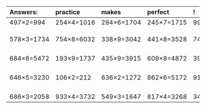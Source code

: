 | Answers: | practice | makes | perfect | ! |
| :--- | :--- | :--- | :--- | :--- |
| 497×2=994 | 254×4=1016 | 284×6=1704 | 245×7=1715 | 994×5=4970 | 
|   |   |   |   |   | 
|   |   |   |   |   | 
|   |   |   |   |   | 
| 578×3=1734 | 754×8=6032 | 338×9=3042 | 441×8=3528 | 742×5=3710 | 
|   |   |   |   |   | 
|   |   |   |   |   | 
|   |   |   |   |   | 
|   |   |   |   |   | 
| 684×8=5472 | 193×9=1737 | 435×9=3915 | 609×8=4872 | 395×7=2765 | 
|   |   |   |   |   | 
|   |   |   |   |   | 
|   |   |   |   |   | 
|   |   |   |   |   | 
| 646×5=3230 | 106×2=212 | 636×2=1272 | 862×6=5172 | 911×2=1822 | 
|   |   |   |   |   | 
|   |   |   |   |   | 
|   |   |   |   |   | 
|   |   |   |   |   | 
| 686×3=2058 | 933×4=3732 | 549×3=1647 | 817×4=3268 | 345×9=3105 | 
